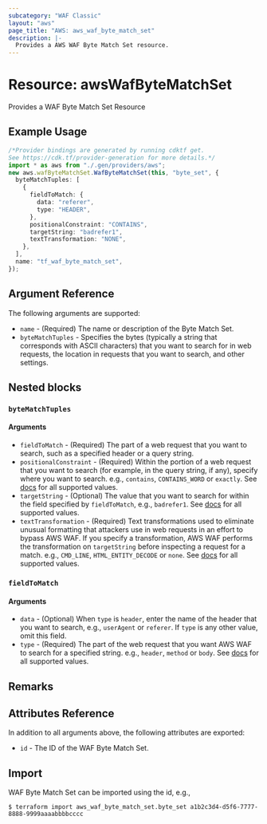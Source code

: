 ```yaml
---
subcategory: "WAF Classic"
layout: "aws"
page_title: "AWS: aws_waf_byte_match_set"
description: |-
  Provides a AWS WAF Byte Match Set resource.
---
```


# Resource: awsWafByteMatchSet

Provides a WAF Byte Match Set Resource

## Example Usage

```typescript
/*Provider bindings are generated by running cdktf get.
See https://cdk.tf/provider-generation for more details.*/
import * as aws from "./.gen/providers/aws";
new aws.wafByteMatchSet.WafByteMatchSet(this, "byte_set", {
  byteMatchTuples: [
    {
      fieldToMatch: {
        data: "referer",
        type: "HEADER",
      },
      positionalConstraint: "CONTAINS",
      targetString: "badrefer1",
      textTransformation: "NONE",
    },
  ],
  name: "tf_waf_byte_match_set",
});

```

## Argument Reference

The following arguments are supported:

* `name` - (Required) The name or description of the Byte Match Set.
* `byteMatchTuples` - Specifies the bytes (typically a string that corresponds
  with ASCII characters) that you want to search for in web requests,
  the location in requests that you want to search, and other settings.

## Nested blocks

### `byteMatchTuples`

#### Arguments

* `fieldToMatch` - (Required) The part of a web request that you want to search, such as a specified header or a query string.
* `positionalConstraint` - (Required) Within the portion of a web request that you want to search
  (for example, in the query string, if any), specify where you want to search.
  e.g., `contains`, `CONTAINS_WORD` or `exactly`.
  See [docs](http://docs.aws.amazon.com/waf/latest/APIReference/API_ByteMatchTuple.html#WAF-Type-ByteMatchTuple-PositionalConstraint)
  for all supported values.
* `targetString` - (Optional) The value that you want to search for within the field specified by `fieldToMatch`, e.g., `badrefer1`.
  See [docs](https://docs.aws.amazon.com/waf/latest/APIReference/API_waf_ByteMatchTuple.html)
  for all supported values.
* `textTransformation` - (Required) Text transformations used to eliminate unusual formatting that attackers use in web requests in an effort to bypass AWS WAF.
  If you specify a transformation, AWS WAF performs the transformation on `targetString` before inspecting a request for a match.
  e.g., `CMD_LINE`, `HTML_ENTITY_DECODE` or `none`.
  See [docs](http://docs.aws.amazon.com/waf/latest/APIReference/API_ByteMatchTuple.html#WAF-Type-ByteMatchTuple-TextTransformation)
  for all supported values.

### `fieldToMatch`

#### Arguments

* `data` - (Optional) When `type` is `header`, enter the name of the header that you want to search, e.g., `userAgent` or `referer`.
  If `type` is any other value, omit this field.
* `type` - (Required) The part of the web request that you want AWS WAF to search for a specified string.
  e.g., `header`, `method` or `body`.
  See [docs](http://docs.aws.amazon.com/waf/latest/APIReference/API_FieldToMatch.html)
  for all supported values.

## Remarks

## Attributes Reference

In addition to all arguments above, the following attributes are exported:

* `id` - The ID of the WAF Byte Match Set.

## Import

WAF Byte Match Set can be imported using the id, e.g.,

```console
$ terraform import aws_waf_byte_match_set.byte_set a1b2c3d4-d5f6-7777-8888-9999aaaabbbbcccc
```
